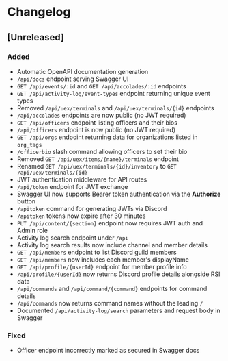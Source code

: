 # Changelog

## [Unreleased]
### Added
- Automatic OpenAPI documentation generation
- `/api/docs` endpoint serving Swagger UI
- `GET /api/events/:id` and `GET /api/accolades/:id` endpoints
- `GET /api/activity-log/event-types` endpoint returning unique event types
- Removed `/api/uex/terminals` and `/api/uex/terminals/{id}` endpoints
- `/api/accolades` endpoints are now public (no JWT required)
- `GET /api/officers` endpoint listing officers and their bios
- `/api/officers` endpoint is now public (no JWT required)
- `GET /api/orgs` endpoint returning data for organizations listed in `org_tags`
- `/officerbio` slash command allowing officers to set their bio
- Removed `GET /api/uex/items/{name}/terminals` endpoint
- Renamed `GET /api/uex/terminals/{id}/inventory` to `GET /api/uex/terminals/{id}`
- JWT authentication middleware for API routes
- `/api/token` endpoint for JWT exchange
- Swagger UI now supports Bearer token authentication via the **Authorize** button
- `/apitoken` command for generating JWTs via Discord
- `/apitoken` tokens now expire after 30 minutes
- `PUT /api/content/{section}` endpoint now requires JWT auth and Admin role
- Activity log search endpoint under `/api`
- Activity log search results now include channel and member details
- `GET /api/members` endpoint to list Discord guild members
- `GET /api/members` now includes each member's displayName
- `GET /api/profile/{userId}` endpoint for member profile info
- `/api/profile/{userId}` now returns Discord profile details alongside RSI data
- `/api/commands` and `/api/command/{command}` endpoints for command details
- `/api/commands` now returns command names without the leading `/`
- Documented `/api/activity-log/search` parameters and request body in Swagger

### Fixed
- Officer endpoint incorrectly marked as secured in Swagger docs
